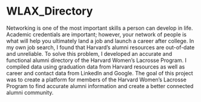 # WLAX_Directory

Networking is one of the most important skills a person can develop in life. Academic credentials are important; however, your network of people is what will help you ultimately land a job and launch a career after college. In my own job search, I found that Harvard’s alumni resources are out-of-date and unreliable. To solve this problem, I developed an accurate and functional alumni directory of the Harvard Women’s Lacrosse Program. I compiled data using graduation data from Harvard resources as well as career and contact data from LinkedIn and Google. The goal of this project was to create a platform for members of the Harvard Women’s Lacrosse Program to find accurate alumni information and create a better connected alumni community.
